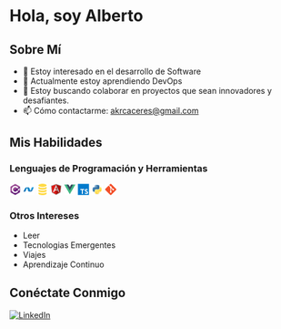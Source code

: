 # Hola, soy Alberto 

## Sobre Mí

- 👀 Estoy interesado en el desarrollo de Software
- 🌱 Actualmente estoy aprendiendo DevOps
- 💞️ Estoy buscando colaborar en proyectos que sean innovadores y desafiantes.
- 📫 Cómo contactarme: akrcaceres@gmail.com

## Mis Habilidades

### Lenguajes de Programación y Herramientas

<code><img height="20" src="https://raw.githubusercontent.com/devicons/devicon/master/icons/csharp/csharp-original.svg"></code> <!-- C# -->
<code><img height="20" src="https://raw.githubusercontent.com/devicons/devicon/master/icons/dot-net/dot-net-original.svg"></code> <!-- .NET -->
<code><img height="20" src="https://raw.githubusercontent.com/devicons/devicon/master/icons/sql/sql-original.svg"></code> <!-- SQL -->
<code><img height="20" src="https://raw.githubusercontent.com/devicons/devicon/master/icons/angularjs/angularjs-original.svg"></code> <!-- Angular -->
<code><img height="20" src="https://raw.githubusercontent.com/devicons/devicon/master/icons/vuejs/vuejs-original.svg"></code> <!-- VueJs -->
<code><img height="20" src="https://raw.githubusercontent.com/devicons/devicon/master/icons/typescript/typescript-original.svg"></code> <!-- TypeScript -->
<code><img height="20" src="https://raw.githubusercontent.com/devicons/devicon/master/icons/python/python-original.svg"></code> <!-- Python -->
<code><img height="20" src="https://raw.githubusercontent.com/devicons/devicon/master/icons/git/git-original.svg"></code> <!-- GIT -->

### Otros Intereses

- Leer
- Tecnologias Emergentes
- Viajes
- Aprendizaje Continuo

## Conéctate Conmigo

[![LinkedIn](https://img.shields.io/badge/LinkedIn-alberto-blue?style=flat-square&logo=linkedin)]([tu-enlace-de-linkedin](https://www.linkedin.com/in/alberto-kevin-rojas-caceres-7b8844264))

